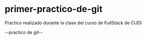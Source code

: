 # primer-practico-de-git
Practico realizado durante la clase del curso de FullStack de CUDI

--practico de git--
